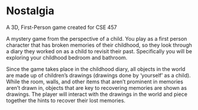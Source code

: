 # Nostalgia
A 3D, First-Person game created for CSE 457

A mystery game from the perspective of a child. You play as a first person character that has broken memories of their childhood, 
so they look through a diary they worked on as a child to revisit their past. 
Specifically you will be exploring your childhood bedroom and bathroom.

Since the game takes place in the childhood diary, 
all objects in the world are made up of children’s drawings (drawings done by ‘yourself’ as a child). 
While the room, walls, and other items that aren’t prominent in memories aren’t drawn in, objects that are key to recovering memories are shown as drawings. 
The player will interact with the drawings in the world and piece together the hints to recover their lost memories. 
